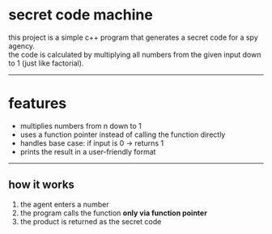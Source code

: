 #  secret code machine

this project is a simple c++ program that generates a secret code for a spy agency.  
the code is calculated by multiplying all numbers from the given input down to 1 (just like factorial).  

---

# features
- multiplies numbers from n down to 1
- uses a function pointer instead of calling the function directly
- handles base case: if input is 0 → returns 1
- prints the result in a user-friendly format

---

## how it works
1. the agent enters a number  
2. the program calls the function **only via function pointer**  
3. the product is returned as the secret code    
